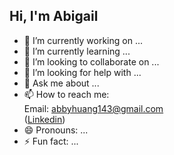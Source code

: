 ## Hi, I'm Abigail


- 🔭 I’m currently working on ...
- 🌱 I’m currently learning ...
- 👯 I’m looking to collaborate on ...
- 🤔 I’m looking for help with ...
- 💬 Ask me about ...
- 📫 How to reach me:
    <br> Email: abbyhuang143@gmail.com <br> ([Linkedin](https://www.linkedin.com/in/abigail-huang/))
- 😄 Pronouns: ...
- ⚡ Fun fact: ...

